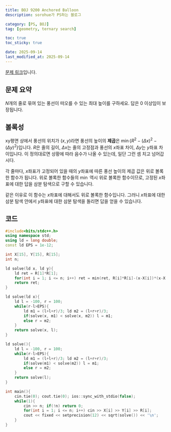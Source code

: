 ```yaml
---
title: BOJ 9200 Anchored Balloon
description: sorohue가 PS하는 블로그

category: [PS, BOJ]
tag: [geometry, ternary search]

toc: true
toc_sticky: true

date: 2025-09-14
last_modified_at: 2025-09-14
---
```


[문제 링크](http://boj.kr/9200)입니다.

## 문제 요약

$N$개의 줄로 묶여 있는 풍선이 떠오를 수 있는 최대 높이를 구하세요. 답은 0 이상임이 보장됩니다.

## 볼록성

xy평면 상에서 풍선의 위치가 $(x, y)$라면 풍선의 높이의 **제곱**은 $\min \{ R^2 - (\Delta x)^2 - (\Delta y) ^2 \}$입니다. $R$은 줄의 길이, $\Delta x$는 줄의 고정점과 풍선의 $x$좌표 차이, $\Delta y$는 $y$좌표 차이입니다. 이 정의대로면 상황에 따라 음수가 나올 수 있는데, 일단 그런 셈 치고 넘어갑시다.

각 줄마다, $x$좌표가 고정되어 있을 때의 $y$좌표에 따른 풍선 높이의 제곱 값은 위로 볼록한 함수가 됩니다. 위로 볼록한 함수들의 $\min$ 역시 위로 볼록한 함수이므로, 고정된 $x$좌표에 대한 답을 삼분 탐색으로 구할 수 있습니다.

같은 이유로 이 함수는 $x$좌표에 대해서도 위로 볼록한 함수입니다. 그러니 $x$좌표에 대한 삼분 탐색 안에서 $y$좌표에 대한 삼분 탐색을 돌리면 답을 얻을 수 있습니다.

## 코드

```cpp
#include<bits/stdc++.h>
using namespace std;
using ld = long double;
const ld EPS = 1e-12;

int X[15], Y[15], R[15];
int n;

ld solve(ld x, ld y){
	ld ret = R[1]*R[1];
	for(int i = 1; i <= n; i++) ret = min(ret, R[i]*R[i]-(x-X[i])*(x-X[i])-(y-Y[i])*(y-Y[i]));
    return ret;
}

ld solve(ld x){
	ld l = -100, r = 100;
	while(r-l>EPS){
		ld m1 = (l+l+r)/3; ld m2 = (l+r+r)/3;
		if(solve(x, m1) < solve(x, m2)) l = m1;
		else r = m2;		
	}
	return solve(x, l);
}

ld solve(){
	ld l = -100, r = 100;
	while(r-l>EPS){
		ld m1 = (l+l+r)/3; ld m2 = (l+r+r)/3;
		if(solve(m1) < solve(m2)) l = m1;
		else r = m2;
	}
	return solve(l);
}

int main(){
	cin.tie(0); cout.tie(0); ios::sync_with_stdio(false);
	while(1){
		cin >> n; if(!n) return 0;
		for(int i = 1; i <= n; i++) cin >> X[i] >> Y[i] >> R[i];
		cout << fixed << setprecision(12) << sqrt(solve()) << '\n';
	}
}

```